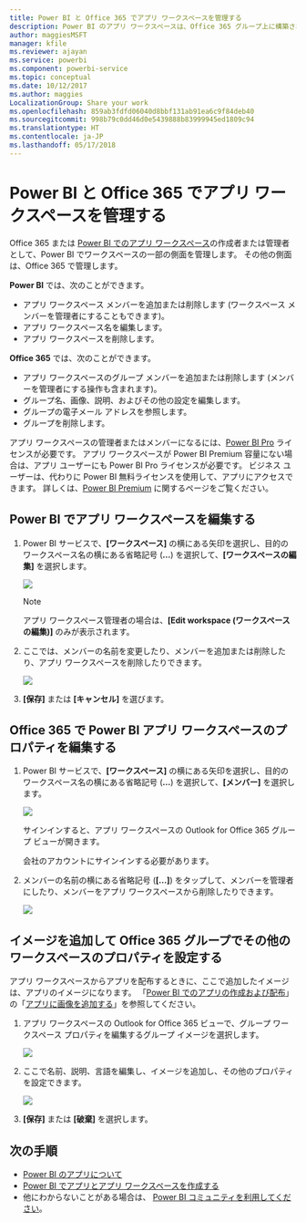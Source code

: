 ```yaml
---
title: Power BI と Office 365 でアプリ ワークスペースを管理する
description: Power BI のアプリ ワークスペースは、Office 365 グループ上に構築されたコラボレーション エクスペリエンスです。 Power BI および Office 365 でアプリ ワークスペースを管理します。
author: maggiesMSFT
manager: kfile
ms.reviewer: ajayan
ms.service: powerbi
ms.component: powerbi-service
ms.topic: conceptual
ms.date: 10/12/2017
ms.author: maggies
LocalizationGroup: Share your work
ms.openlocfilehash: 859ab3fdfd06040d8bbf131ab91ea6c9f84deb40
ms.sourcegitcommit: 998b79c0dd46d0e5439888b83999945ed1809c94
ms.translationtype: HT
ms.contentlocale: ja-JP
ms.lasthandoff: 05/17/2018
---
```

# <a name="manage-your-app-workspace-in-power-bi-and-office-365"></a>Power BI と Office 365 でアプリ ワークスペースを管理する
Office 365 または [Power BI でのアプリ ワークスペース](service-install-use-apps.md)の作成者または管理者として、Power BI でワークスペースの一部の側面を管理します。 その他の側面は、Office 365 で管理します。 

**Power BI** では、次のことができます。

* アプリ ワークスペース メンバーを追加または削除します (ワークスペース メンバーを管理者にすることもできます)。
* アプリ ワークスペース名を編集します。
* アプリ ワークスペースを削除します。

**Office 365** では、次のことができます。

* アプリ ワークスペースのグループ メンバーを追加または削除します (メンバーを管理者にする操作も含まれます)。
* グループ名、画像、説明、およびその他の設定を編集します。
* グループの電子メール アドレスを参照します。
* グループを削除します。

アプリ ワークスペースの管理者またはメンバーになるには、[Power BI Pro](service-free-vs-pro.md) ライセンスが必要です。 アプリ ワークスペースが Power BI Premium 容量にない場合は、アプリ ユーザーにも Power BI Pro ライセンスが必要です。 ビジネス ユーザーは、代わりに Power BI 無料ライセンスを使用して、アプリにアクセスできます。 詳しくは、[Power BI Premium](service-premium.md) に関するページをご覧ください。

## <a name="edit-your-app-workspace-in-power-bi"></a>Power BI でアプリ ワークスペースを編集する
1. Power BI サービスで、**[ワークスペース]** の横にある矢印を選択し、目的のワークスペース名の横にある省略記号 (**…**) を選択して、**[ワークスペースの編集]** を選択します。 
   
   ![](media/service-manage-app-workspace-in-power-bi-and-office-365/power-bi-app-ellipsis.png)
   
   > [!NOTE]
   > アプリ ワークスペース管理者の場合は、**[Edit workspace (ワークスペースの編集)]** のみが表示されます。
   > 
   > 
2. ここでは、メンバーの名前を変更したり、メンバーを追加または削除したり、アプリ ワークスペースを削除したりできます。 
   
   ![](media/service-manage-app-workspace-in-power-bi-and-office-365/power-bi-app-edit-workspace.png)
3. **[保存]** または **[キャンセル]** を選びます。

## <a name="edit-power-bi-app-workspace-properties-in-office-365"></a>Office 365 で Power BI アプリ ワークスペースのプロパティを編集する
1. Power BI サービスで、**[ワークスペース]** の横にある矢印を選択し、目的のワークスペース名の横にある省略記号 (**…**) を選択して、**[メンバー]** を選択します。 
   
   ![](media/service-manage-app-workspace-in-power-bi-and-office-365/power-bi-app-ellipsis.png)
   
   サインインすると、アプリ ワークスペースの Outlook for Office 365 グループ ビューが開きます。
   
   会社のアカウントにサインインする必要があります。
2. メンバーの名前の横にある省略記号 (**[...]**) をタップして、メンバーを管理者にしたり、メンバーをアプリ ワークスペースから削除したりできます。 
   
   ![](media/service-manage-app-workspace-in-power-bi-and-office-365/pbi_managegroupo365.png)

## <a name="add-an-image-and-set-other-workspace-properties-in-the-office-365-group"></a>イメージを追加して Office 365 グループでその他のワークスペースのプロパティを設定する
アプリ ワークスペースからアプリを配布するときに、ここで追加したイメージは、アプリのイメージになります。 「[Power BI でのアプリの作成および配布](service-create-distribute-apps.md)」の「[アプリに画像を追加する](service-create-distribute-apps.md#add-an-image-to-your-app-optional)」を参照してください。

1. アプリ ワークスペースの Outlook for Office 365 ビューで、グループ ワークスペース プロパティを編集するグループ イメージを選択します。
   
   ![](media/service-manage-app-workspace-in-power-bi-and-office-365/pbi_editgroupo365.png)
2. ここで名前、説明、言語を編集し、イメージを追加し、その他のプロパティを設定できます。
   
   ![](media/service-manage-app-workspace-in-power-bi-and-office-365/pbi_editgrpo365dialog.png)
3. **[保存]** または **[破棄]** を選択します。

## <a name="next-steps"></a>次の手順
* [Power BI のアプリについて](service-install-use-apps.md)
* [Power BI でアプリとアプリ ワークスペースを作成する](service-create-distribute-apps.md)
* 他にわからないことがある場合は、 [Power BI コミュニティを利用してください](http://community.powerbi.com/)。

